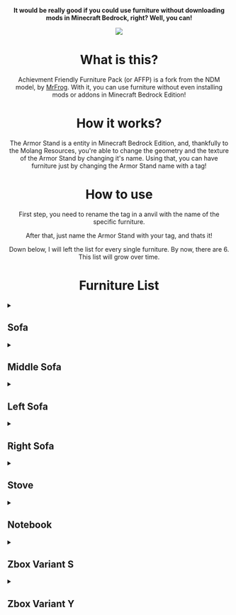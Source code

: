 <div align="middle">
<p>
<b>It would be really good if you could use furniture without downloading mods in Minecraft Bedrock, right? Well, you can!</b>
</p>
<p>
<img src="https://i.ibb.co/2j4TNpV/title.png)https://i.ibb.co/2j4TNpV/title.png">
</p>
<h1>What is this?</h1>
<p>Achievment Friendly Furniture Pack (or AFFP) is a fork from the NDM model, by <a href="https://mcpedl.com/name-dependent-models-ndm/">MrFrog</a>. With it, you can use furniture without even installing mods or addons in Minecraft Bedrock Edition!</p>
<h1>How it works?</h1>
<p>The Armor Stand is a entity in Minecraft Bedrock Edition, and, thankfully to the Molang Resources, you're able to change the geometry and the texture of the Armor Stand by changing it's name. Using that, you can have furniture just by changing the Armor Stand name with a tag!</p>
<h1>How to use</h1>
<p>First step, you need to rename the tag in a anvil with the name of the specific furniture.</p>
<p>After that, just name the Armor Stand with your tag, and thats it!</p>
<p>Down below, I will left the list for every single furniture. By now, there are 6. This list will grow over time.</p>
<h1>Furniture List</h1>
</div>
<details>
<summary><h2>Sofa</h2></summary>
<p>Nametag: "Sofa" or "sofa"</p>
</details>

<details>
<summary><h2>Middle Sofa</h2></summary>
<p>Nametag: "M_sofa" or "m_sofa"</p>
</details>

<details>
<summary><h2>Left Sofa</h2></summary>
<p>Nametag: "L_sofa" or "l_sofa"</p>
</details>

<details>
<summary><h2>Right Sofa</h2></summary>
<p>Nametag: "R_sofa" or "r_sofa"</p>
</details>

<details>
<summary><h2>Stove</h2></summary>
<p>Nametag: "Stove" or "stove"</p>
</details>

<details>
<summary><h2>Notebook</h2></summary>
<p>Nametag: "Notebook" or "notebook"</p>
</details>

<details>
<summary><h2>Zbox Variant S</h2></summary>
<p>Nametag: "Zbox" or "zbox"</p>
</details>

<details>
<summary><h2>Zbox Variant Y</h2></summary>
<p>Nametag: "Zbox_y" or "zbox_y"</p>
</details>
